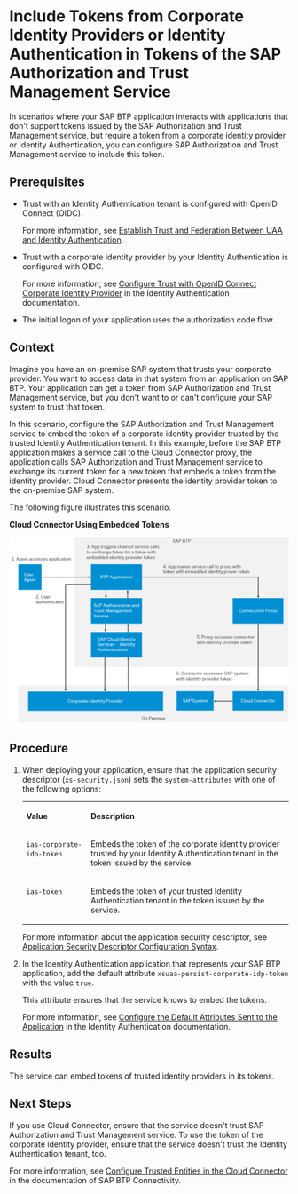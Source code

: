 <!-- loio8dc480a09e77437580cf0d85b82dbe8e -->

# Include Tokens from Corporate Identity Providers or Identity Authentication in Tokens of the SAP Authorization and Trust Management Service

In scenarios where your SAP BTP application interacts with applications that don't support tokens issued by the SAP Authorization and Trust Management service, but require a token from a corporate identity provider or Identity Authentication, you can configure SAP Authorization and Trust Management service to include this token.



<a name="loio8dc480a09e77437580cf0d85b82dbe8e__prereq_rn1_zzp_nwb"/>

## Prerequisites

-   Trust with an Identity Authentication tenant is configured with OpenID Connect \(OIDC\).

    For more information, see [Establish Trust and Federation Between UAA and Identity Authentication](../50-administration-and-ops/establish-trust-and-federation-between-uaa-and-identity-authentication-161f8f0.md).

-   Trust with a corporate identity provider by your Identity Authentication is configured with OIDC.

    For more information, see [Configure Trust with OpenID Connect Corporate Identity Provider](https://help.sap.com/docs/IDENTITY_AUTHENTICATION/6d6d63354d1242d185ab4830fc04feb1/8ff83a12bbb8491c9558d635d6bbb287.html) in the Identity Authentication documentation.

-   The initial logon of your application uses the authorization code flow.




<a name="loio8dc480a09e77437580cf0d85b82dbe8e__context_emz_zzp_nwb"/>

## Context

Imagine you have an on-premise SAP system that trusts your corporate provider. You want to access data in that system from an application on SAP BTP. Your application can get a token from SAP Authorization and Trust Management service, but you don't want to or can't configure your SAP system to trust that token.

In this scenario, configure the SAP Authorization and Trust Management service to embed the token of a corporate identity provider trusted by the trusted Identity Authentication tenant. In this example, before the SAP BTP application makes a service call to the Cloud Connector proxy, the application calls SAP Authorization and Trust Management service to exchange its current token for a new token that embeds a token from the identity provider. Cloud Connector presents the identity provider token to the on-premise SAP system.

The following figure illustrates this scenario.

  
  
**Cloud Connector Using Embedded Tokens**



![](images/embedded-idp-token_55063cb.png)



<a name="loio8dc480a09e77437580cf0d85b82dbe8e__steps_xcn_b1q_nwb"/>

## Procedure

1.  When deploying your application, ensure that the application security descriptor \(`xs-security.json`\) sets the `system-attributes` with one of the following options:


    <table>
    <tr>
    <th valign="top">

    Value


    
    </th>
    <th valign="top">

    Description


    
    </th>
    </tr>
    <tr>
    <td valign="top">
    
    `ias-corporate-idp-token`


    
    </td>
    <td valign="top">
    
    Embeds the token of the corporate identity provider trusted by your Identity Authentication tenant in the token issued by the service.


    
    </td>
    </tr>
    <tr>
    <td valign="top">
    
    `ias-token`


    
    </td>
    <td valign="top">
    
    Embeds the token of your trusted Identity Authentication tenant in the token issued by the service.


    
    </td>
    </tr>
    </table>
    
    For more information about the application security descriptor, see [Application Security Descriptor Configuration Syntax](application-security-descriptor-configuration-syntax-517895a.md).

2.  In the Identity Authentication application that represents your SAP BTP application, add the default attribute `xsuaa-persist-corporate-idp-token` with the value `true`.

    This attribute ensures that the service knows to embed the tokens.

    For more information, see [Configure the Default Attributes Sent to the Application](https://help.sap.com/docs/IDENTITY_AUTHENTICATION/6d6d63354d1242d185ab4830fc04feb1/a2f1e4692e7d4379ab82144ab309e7b3.html) in the Identity Authentication documentation.




<a name="loio8dc480a09e77437580cf0d85b82dbe8e__result_cgh_t4q_nwb"/>

## Results

The service can embed tokens of trusted identity providers in its tokens.



<a name="loio8dc480a09e77437580cf0d85b82dbe8e__postreq_gln_t4q_nwb"/>

## Next Steps

If you use Cloud Connector, ensure that the service doesn't trust SAP Authorization and Trust Management service. To use the token of the corporate identity provider, ensure that the service doesn't trust the Identity Authentication tenant, too.

For more information, see [Configure Trusted Entities in the Cloud Connector](https://help.sap.com/docs/CP_CONNECTIVITY/cca91383641e40ffbe03bdc78f00f681/a4ee70f0274248f8bbc7594179ef948d.html#configure-trusted-entities-in-the-cloud-connector) in the documentation of SAP BTP Connectivity.

